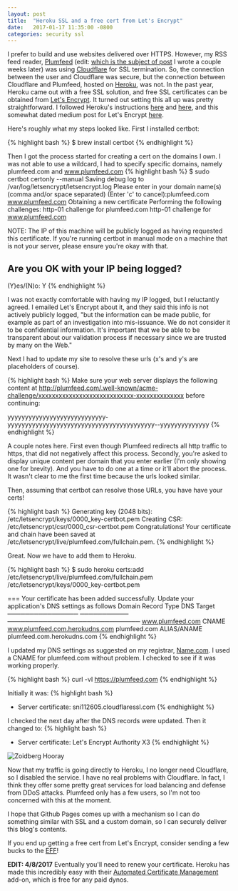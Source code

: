 ```yaml
---
layout: post
title:  "Heroku SSL and a free cert from Let's Encrypt"
date:   2017-01-17 11:35:00 -0800
categories: security ssl
---
```

I prefer to build and use websites delivered over HTTPS. However, my RSS feed reader, [Plumfeed](https://plumfeed.com) (edit: [which is the subject of post]({{site.url}}/posts/plumfeed-origins) I wrote a couple weeks later) was using [Cloudflare](https://cloudflare.com) for SSL termination. So, the connection between the user and Cloudflare was secure, but the connection between Cloudflare and Plumfeed, hosted on [Heroku](https://heroku.com), was not. In the past year, Heroku came out with a free SSL solution, and free SSL certificates can be obtained from [Let's Encrypt](http://letsencrypt.org). It turned out setting this all up was pretty straightforward. I followed Heroku's instructions [here](https://devcenter.heroku.com/articles/ssl) and [here](https://devcenter.heroku.com/articles/acquiring-an-ssl-certificate), and this somewhat dated medium post for Let's Encrypt [here](https://medium.com/@franxyzxyz/setting-up-free-https-with-heroku-ssl-and-lets-encrypt-80cf6eac108e#.te94icwgh).

Here's roughly what my steps looked like. First I installed certbot:

{% highlight bash %}
$ brew install certbot
{% endhighlight %}

Then I got the process started for creating a cert on the domains I own. I was not able to use a wildcard, I had to specify specific domains, namely plumfeed.com and www.plumfeed.com
{% highlight bash %}
$ sudo certbot certonly --manual
Saving debug log to /var/log/letsencrypt/letsencrypt.log
Please enter in your domain name(s) (comma and/or space separated)  (Enter 'c'
to cancel):plumfeed.com www.plumfeed.com
Obtaining a new certificate
Performing the following challenges:
http-01 challenge for plumfeed.com
http-01 challenge for www.plumfeed.com

NOTE: The IP of this machine will be publicly logged as having requested this
certificate. If you're running certbot in manual mode on a machine that is not
your server, please ensure you're okay with that.

Are you OK with your IP being logged?
-------------------------------------------------------------------------------
(Y)es/(N)o: Y
{% endhighlight %}

I was not exactly comfortable with having my IP logged, but I reluctantly agreed. I emailed Let's Encrypt about it, and they said this info is not actively publicly logged, "but the information can be made public, for example as part of an investigation into mis-issuance. We do not consider it to be confidential information. It's important that we be able to be transparent about our validation process if necessary since we are trusted by many on the Web." 

Next I had to update my site to resolve these urls (x's and y's are placeholders of course).

{% highlight bash %}
Make sure your web server displays the following content at
http://plumfeed.com/.well-known/acme-challenge/xxxxxxxxxxxxxxxxxxxxxxxxxxxx-xxxxxxxxxxxxxx before continuing:

yyyyyyyyyyyyyyyyyyyyyyyyyyyy-yyyyyyyyyyyyyyyyyyyyyyyyyyyyyyyyyyyyyyyyyy--yyyyyyyyyyyyyy
{% endhighlight %}

A couple notes here. First even though Plumfeed redirects all http traffic to https, that did not negatively affect this process. Secondly, you're asked to display unique content per domain that you enter earlier (I'm only showing one for brevity). And you have to do one at a time or it'll abort the process. It wasn't clear to me the first time because the urls looked similar.

Then, assuming that certbot can resolve those URLs, you have have your certs!

{% highlight bash %}
Generating key (2048 bits): /etc/letsencrypt/keys/0000_key-certbot.pem
Creating CSR: /etc/letsencrypt/csr/0000_csr-certbot.pem
Congratulations! Your certificate and chain have been saved at
   /etc/letsencrypt/live/plumfeed.com/fullchain.pem.
{% endhighlight %}

Great. Now we have to add them to Heroku.

{% highlight bash %}
$ sudo heroku certs:add /etc/letsencrypt/live/plumfeed.com/fullchain.pem /etc/letsencrypt/keys/0000_key-certbot.pem

=== Your certificate has been added successfully. Update your application's DNS settings as follows
Domain            Record Type  DNS Target
────────────────  ───────────  ──────────────────────────────
www.plumfeed.com  CNAME        www.plumfeed.com.herokudns.com
plumfeed.com      ALIAS/ANAME  plumfeed.com.herokudns.com
{% endhighlight %}

I updated my DNS settings as suggested on my registrar, [Name.com](https://name.com). I used a CNAME for plumfeed.com without problem. I checked to see if it was working properly.

{% highlight bash %}
curl -vI https://plumfeed.com
{% endhighlight %}

Initially it was:
{% highlight bash %}
* Server certificate: sni112605.cloudflaressl.com
{% endhighlight %}

I checked the next day after the DNS records were updated. Then it changed to:
{% highlight bash %}
* Server certificate: Let's Encrypt Authority X3
{% endhighlight %}

<img alt="Zoidberg Hooray" src="{{ site.url }}/assets/herokussl/zoidberg.jpg" style="margin:auto;" />

Now that my traffic is going directly to Heroku, I no longer need Cloudflare, so I disabled the service. I have no real problems with Cloudflare. In fact, I think they offer some pretty great services for load balancing and defense from DDoS attacks. Plumfeed only has a few users, so I'm not too concerned with this at the moment.

I hope that Github Pages comes up with a mechanism so I can do something similar with SSL and a custom domain, so I can securely deliver this blog's contents.

If you end up getting a free cert from Let's Encrypt, consider sending a few bucks to the [EFF](https://eff.org)!

**EDIT: 4/8/2017**
Eventually you'll need to renew your certificate. Heroku has made this incredibly easy with their [Automated Certificate Management](https://devcenter.heroku.com/articles/automated-certificate-management) add-on, which is free for any paid dynos. 


